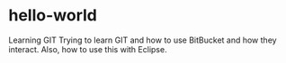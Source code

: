 # hello-world
Learning GIT
Trying to learn GIT and how to use BitBucket and 
how they interact. Also, how to use this with Eclipse.
